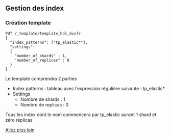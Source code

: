 ## Gestion des index
### Création template


```shell
PUT /_template/template_hol_dvxfr
{
  "index_patterns": ["tp_elastic*"],
  "settings": 
  {
    "number_of_shards" : 1,
    "number_of_replicas" : 0   
  }
}
```

Le template comprendra 2 parties
* Index patterns : tableau avec l’expression régulière suivante : tp_elastic* 
* Settings
    * Nombre de shards : 1
    * Nombre de replicas : 0

Tous les index dont le nom commencera par tp_elastic auront 1 shard et zéro réplicas

[Allez plus loin](https://www.elastic.co/guide/en/elasticsearch/reference/current/indices-templates.html)
